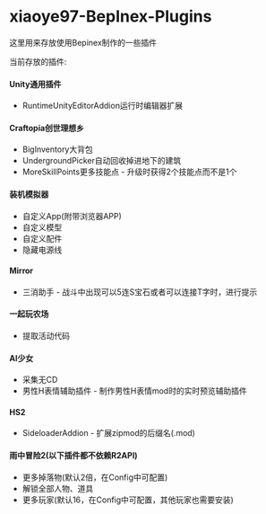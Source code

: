 # xiaoye97-BepInex-Plugins

这里用来存放使用Bepinex制作的一些插件

当前存放的插件:
#### Unity通用插件
- RuntimeUnityEditorAddion运行时编辑器扩展

#### Craftopia创世理想乡
- BigInventory大背包
- UndergroundPicker自动回收掉进地下的建筑
- MoreSkillPoints更多技能点 - 升级时获得2个技能点而不是1个

#### 装机模拟器
- 自定义App(附带浏览器APP)
- 自定义模型
- 自定义配件
- 隐藏电源线

#### Mirror
- 三消助手 - 战斗中出现可以5连S宝石或者可以连接T字时，进行提示

#### 一起玩农场
- 提取活动代码

#### AI少女
- 采集无CD
- 男性H表情辅助插件 - 制作男性H表情mod时的实时预览辅助插件

#### HS2
- SideloaderAddion - 扩展zipmod的后缀名(.mod)

#### 雨中冒险2(以下插件都不依赖R2API)
- 更多掉落物(默认2倍，在Config中可配置)
- 解锁全部人物、道具
- 更多玩家(默认16，在Config中可配置，其他玩家也需要安装)
